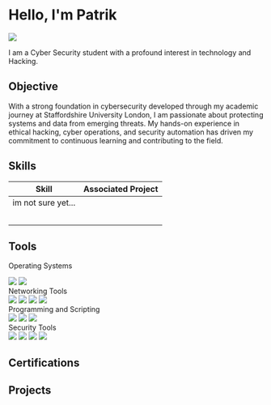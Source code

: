 # Hello, I'm Patrik
<a href="https://www.linkedin.com/in/patrik-feraru-73104028b/"><img src="https://img.shields.io/badge/-LinkedIn-0072b1?&style=for-the-badge&logo=linkedin&logoColor=white" /></a>


I am a Cyber Security student with a profound interest in technology and Hacking.

## Objective

With a strong foundation in cybersecurity developed through my academic journey at Staffordshire University London, I am passionate about protecting systems and data from emerging threats. My hands-on experience in ethical hacking, cyber operations, and security automation has driven my commitment to continuous learning and contributing to the field.

## Skills

| Skill                                         | Associated Project         |
|-----------------------------------------------|----------------------------|
|                im not sure yet...                               |                            |
|                                               |                            |
|                                               |                            |
|                                               |                            |
|                                               |                            |
|                                               |                            |

## Tools

Operating Systems
<div> <img src="https://img.shields.io/badge/-Kali_Linux-557C94?&style=for-the-badge&logo=Linux&logoColor=white" /> <img src="https://img.shields.io/badge/-Windows-0078D6?&style=for-the-badge&logo=Windows&logoColor=white" /> </div>
Networking Tools
<div> <img src="https://img.shields.io/badge/-Wireshark-1679A7?&style=for-the-badge&logo=Wireshark&logoColor=white" /> <img src="https://img.shields.io/badge/-Nmap-4682B4?&style=for-the-badge&logo=Nmap&logoColor=white" /> <img src="https://img.shields.io/badge/-Netcat-3C3C3C?&style=for-the-badge&logoColor=white" /> <img src="https://img.shields.io/badge/-Burp_Suite-FF6600?&style=for-the-badge&logo=BurpSuite&logoColor=white" /> </div>
Programming and Scripting
<div> <img src="https://img.shields.io/badge/-Python-3776AB?&style=for-the-badge&logo=Python&logoColor=white" /> <img src="https://img.shields.io/badge/-Bash-4EAA25?&style=for-the-badge&logo=GNU-Bash&logoColor=white" /> <img src="https://img.shields.io/badge/-Powershell-5391FE?&style=for-the-badge&logo=Powershell&logoColor=white" /> </div>
Security Tools
<div> <img src="https://img.shields.io/badge/-Metasploit-0078D4?&style=for-the-badge&logo=Metasploit&logoColor=white" /> <img src="https://img.shields.io/badge/-Aircrack--ng-FF6600?&style=for-the-badge&logoColor=white" /> <img src="https://img.shields.io/badge/-John_the_Ripper-5A9F4E?&style=for-the-badge&logoColor=white" /> <img src="https://img.shields.io/badge/-Hydra-3C3C3C?&style=for-the-badge&logoColor=white" /> </div>

## Certifications
<div>

</div>

## Projects
